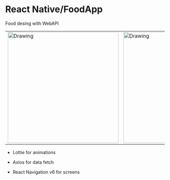 # React Native/FoodApp
 Food desing with WebAPI
 
 <table><tr>
<td> <img src="https://user-images.githubusercontent.com/81930281/158252766-d429c28d-101e-43b6-816b-4b3b7e33f3c3.png" alt="Drawing" style="width: 350px;"/> </td>
<td> <img src="https://user-images.githubusercontent.com/81930281/158252780-5d76b928-d5fb-4919-8aec-07d98c897121.png" alt="Drawing" style="width: 350px;"/> </td>
<td> <img src="https://user-images.githubusercontent.com/81930281/158252790-58805226-012d-44c1-97cc-e82c6dd502c3.png" alt="Drawing" style="width: 350px;"/> </td>
</tr></table>

<ul>
 <li><p>Lottie for animations</p> </li>
  <li><p>Axios for data fetch</p></li>
 <li><p>React Navigation v6 for screens</p></li>
</ul
